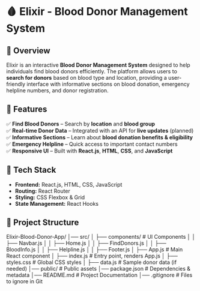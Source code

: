 # 🩸 Elixir - Blood Donor Management System  

## 🌟 Overview  
Elixir is an interactive **Blood Donor Management System** designed to help individuals find blood donors efficiently. The platform allows users to **search for donors** based on blood type and location, providing a user-friendly interface with informative sections on blood donation, emergency helpline numbers, and donor registration.

## 🚀 Features  
✅ **Find Blood Donors** – Search by **location** and **blood group**  
✅ **Real-time Donor Data** – Integrated with an API for **live updates** (planned)  
✅ **Informative Sections** – Learn about **blood donation benefits & eligibility**  
✅ **Emergency Helpline** – Quick access to important contact numbers  
✅ **Responsive UI** – Built with **React.js**, **HTML**, **CSS**, and **JavaScript**  

## 🎯 Tech Stack  
- **Frontend:** React.js, HTML, CSS, JavaScript  
- **Routing:** React Router  
- **Styling:** CSS Flexbox & Grid  
- **State Management:** React Hooks  

## 📂 Project Structure  
Elixir-Blood-Donor-App/ │── src/
│ ├── components/ # UI Components │ │ ├── Navbar.js
│ │ ├── Home.js
│ │ ├── FindDonors.js │ │ ├── BloodInfo.js
│ │ ├── Helpline.js
│ │ ├── Footer.js
│ ├── App.js # Main React component
│ ├── index.js # Entry point, renders App.js 
│ ├── styles.css # Global CSS styles 
│ ├── data.js # Sample donor data (if needed) 
│── public/ # Public assets 
│── package.json # Dependencies & metadata 
│── README.md # Project Documentation 
│── .gitignore # Files to ignore in Git
